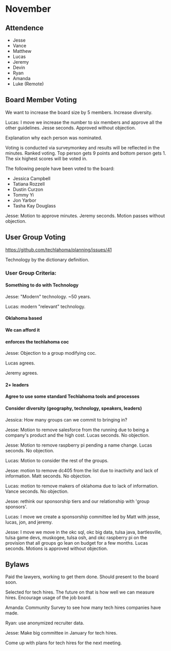 # November

## Attendence
* Jesse
* Vance
* Matthew
* Lucas
* Jeremy
* Devin
* Ryan
* Amanda
* Luke (Remote)


## Board Member Voting

We want to increase the board size by 5 members. Increase diversity.

Lucas: I move we increase the number to six members and approve all the other guidelines. Jesse seconds. Approved without objection.

Explanation why each person was nominated.

Voting is conducted via surveymonkey and results will be reflected in the minutes. Ranked voting. Top person gets 9 points and bottom person gets 1. The six highest scores will be voted in.

The following people have been voted to the board:
* Jessica Campbell
* Tatiana Rozzell
* Dustin Curzon
* Tommy Yi
* Jon Yarbor
* Tasha Kay Douglass

Jesse: Motion to approve minutes. Jeremy seconds. Motion passes without objection.

## User Group Voting

https://github.com/techlahoma/planning/issues/41

Technology by the dictionary definition.

### User Group Criteria:

#### Something to do with Technology

Jesse: "Modern" technology. ~50 years.

Lucas: modern "relevant" technology.

#### Oklahoma based

#### We can afford it

#### enforces the techlahoma coc

Jesse: Objection to a group modifying coc.

Lucas agrees.

Jeremy agrees.

#### 2+ leaders

#### Agree to use some standard Techlahoma tools and processes

#### Consider diversity (geography, technology, speakers, leaders)

Jessica: How many groups can we commit to bringing in?

Jesse: Motion to remove salesforce from the running due to being a company's product and the high cost. Lucas seconds. No objection.

Jesse: Motion to remove raspberry pi pending a name change. Lucas seconds. No objection.

Lucas: Motion to consider the rest of the groups.

Jesse: motion to remove dc405 from the list due to inactivity and lack of information. Matt seconds. No objection.

Lucas: motion to remove makers of oklahoma due to lack of information. Vance seconds. No objection.

Jesse: rethink our sponsorship tiers and our relationship with 'group sponsors'.

Lucas: I move we create a sponsorship committee led by Matt with jesse, lucas, jon, and jeremy.

Jesse: I move we move in the okc sql, okc big data, tulsa java, bartlesville, tulsa game devs, muskogee, tulsa osh, and okc raspberry pi on the provision that all groups go lean on budget for a few months. Lucas seconds. Motions is approved without objection.

## Bylaws

Paid the lawyers, working to get them done. Should present to the board soon.

Selected for tech hires. The future on that is how well we can measure hires. Encourage usage of the job board.

Amanda: Community Survey to see how many tech hires companies have made.

Ryan: use anonymized recruiter data.

Jesse: Make big committee in January for tech hires.

Come up with plans for tech hires for the next meeting.

